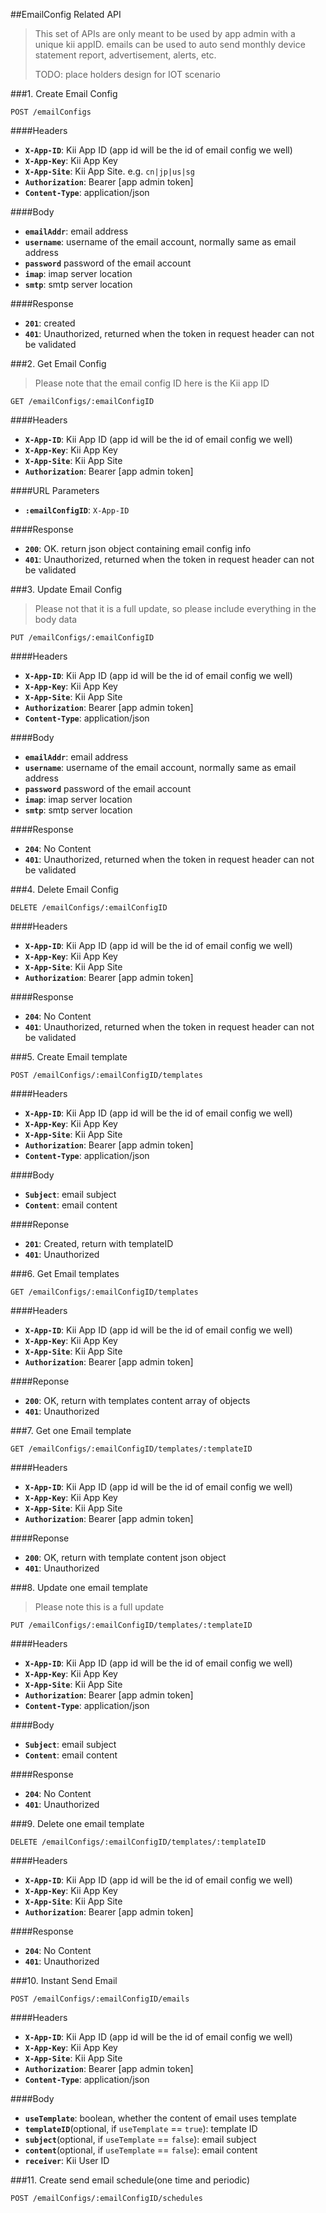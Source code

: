 ##EmailConfig Related API
> This set of APIs are only meant to be used by app admin with a unique kii appID. emails can be used to auto send monthly device statement report, advertisement, alerts, etc. 
> 
> TODO: place holders design for IOT scenario

###1. Create Email Config
```
POST /emailConfigs
```
####Headers
 - **`X-App-ID`**: Kii App ID (app id will be the id of email config we well)
 - **`X-App-Key`**: Kii App Key
 - **`X-App-Site`**: Kii App Site. e.g. `cn|jp|us|sg`
 - **`Authorization`**: Bearer [app admin token]
 - **`Content-Type`**: application/json

####Body
 - **`emailAddr`**: email address
 - **`username`**: username of the email account, normally same as email address
 - **`password`** password of the email account
 - **`imap`**: imap server location
 - **`smtp`**: smtp server location

####Response
 - **`201`**: created
 - **`401`**: Unauthorized, returned when the token in request header can not be validated

###2. Get Email Config
> Please note that the email config ID here is the Kii app ID

```
GET /emailConfigs/:emailConfigID
```
####Headers
 - **`X-App-ID`**: Kii App ID (app id will be the id of email config we well)
 - **`X-App-Key`**: Kii App Key
 - **`X-App-Site`**: Kii App Site
 - **`Authorization`**: Bearer [app admin token]

####URL Parameters
 - **`:emailConfigID`**: `X-App-ID`

####Response
 - **`200`**: OK. return json object containing email config info
 - **`401`**: Unauthorized, returned when the token in request header can not be validated

###3. Update Email Config
> Please not that it is a full update, so please include everything in the body data

```
PUT /emailConfigs/:emailConfigID
```
####Headers
 - **`X-App-ID`**: Kii App ID (app id will be the id of email config we well)
 - **`X-App-Key`**: Kii App Key
 - **`X-App-Site`**: Kii App Site
 - **`Authorization`**: Bearer [app admin token]
 - **`Content-Type`**: application/json

####Body
 - **`emailAddr`**: email address
 - **`username`**: username of the email account, normally same as email address
 - **`password`** password of the email account
 - **`imap`**: imap server location
 - **`smtp`**: smtp server location
 
####Response
 - **`204`**: No Content
 - **`401`**: Unauthorized, returned when the token in request header can not be validated

###4. Delete Email Config
```
DELETE /emailConfigs/:emailConfigID
```
####Headers
 - **`X-App-ID`**: Kii App ID (app id will be the id of email config we well)
 - **`X-App-Key`**: Kii App Key
 - **`X-App-Site`**: Kii App Site
 - **`Authorization`**: Bearer [app admin token]

####Response
 - **`204`**: No Content
 - **`401`**: Unauthorized, returned when the token in request header can not be validated

###5. Create Email template
```
POST /emailConfigs/:emailConfigID/templates
```
####Headers
 - **`X-App-ID`**: Kii App ID (app id will be the id of email config we well)
 - **`X-App-Key`**: Kii App Key
 - **`X-App-Site`**: Kii App Site
 - **`Authorization`**: Bearer [app admin token]
 - **`Content-Type`**: application/json

####Body
 - **`Subject`**: email subject
 - **`Content`**: email content
 
####Reponse
 - **`201`**: Created, return with templateID
 - **`401`**: Unauthorized

###6. Get Email templates
```
GET /emailConfigs/:emailConfigID/templates
```
####Headers
 - **`X-App-ID`**: Kii App ID (app id will be the id of email config we well)
 - **`X-App-Key`**: Kii App Key
 - **`X-App-Site`**: Kii App Site
 - **`Authorization`**: Bearer [app admin token]
 
####Reponse
 - **`200`**: OK, return with templates content array of objects
 - **`401`**: Unauthorized

###7. Get one Email template
```
GET /emailConfigs/:emailConfigID/templates/:templateID
```
####Headers
 - **`X-App-ID`**: Kii App ID (app id will be the id of email config we well)
 - **`X-App-Key`**: Kii App Key
 - **`X-App-Site`**: Kii App Site
 - **`Authorization`**: Bearer [app admin token]
 
####Reponse
 - **`200`**: OK, return with template content json object
 - **`401`**: Unauthorized

###8. Update one email template
> Please note this is a full update

```
PUT /emailConfigs/:emailConfigID/templates/:templateID
```
####Headers
 - **`X-App-ID`**: Kii App ID (app id will be the id of email config we well)
 - **`X-App-Key`**: Kii App Key
 - **`X-App-Site`**: Kii App Site
 - **`Authorization`**: Bearer [app admin token]
 - **`Content-Type`**: application/json

####Body
 - **`Subject`**: email subject
 - **`Content`**: email content
 
####Response
 - **`204`**: No Content
 - **`401`**: Unauthorized

###9. Delete one email template
```
DELETE /emailConfigs/:emailConfigID/templates/:templateID
```
####Headers
 - **`X-App-ID`**: Kii App ID (app id will be the id of email config we well)
 - **`X-App-Key`**: Kii App Key
 - **`X-App-Site`**: Kii App Site
 - **`Authorization`**: Bearer [app admin token]

####Response
 - **`204`**: No Content
 - **`401`**: Unauthorized

###10. Instant Send Email
```
POST /emailConfigs/:emailConfigID/emails
```
####Headers
 - **`X-App-ID`**: Kii App ID (app id will be the id of email config we well)
 - **`X-App-Key`**: Kii App Key
 - **`X-App-Site`**: Kii App Site
 - **`Authorization`**: Bearer [app admin token]
 - **`Content-Type`**: application/json

####Body
 - **`useTemplate`**: boolean, whether the content of email uses template
 - **`templateID`**(optional, if `useTemplate` == `true`): template ID
 - **`subject`**(optional, if `useTemplate` == `false`): email subject
 - **`content`**(optional, if `useTemplate` == `false`): email content
 - **`receiver`**: Kii User ID
  
###11. Create send email schedule(one time and periodic) 
```
POST /emailConfigs/:emailConfigID/schedules
```


